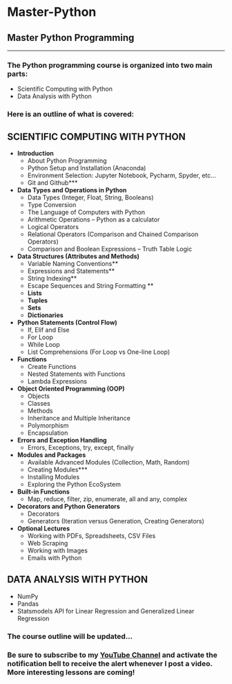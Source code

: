 # Master-Python
## Master Python Programming

<hr>

### The Python programming course is organized into two main parts:
- Scientific Computing with Python
- Data Analysis with Python

### Here is an outline of what is covered:

## SCIENTIFIC COMPUTING WITH PYTHON
- **Introduction**
  - About Python Programming
  - Python Setup and Installation (Anaconda)
  - Environment Selection: Jupyter Notebook, Pycharm, Spyder, etc…
  - Git and Github***
- **Data Types and Operations in Python**
  - Data Types (Integer, Float, String, Booleans)
  - Type Conversion
  - The Language of Computers with Python
  - Arithmetic Operations – Python as a calculator
  - Logical Operators
  - Relational Operators (Comparison and Chained Comparison Operators)
  - Comparison and Boolean Expressions – Truth Table Logic
- **Data Structures (Attributes and Methods)**
  - Variable Naming Conventions**
  - Expressions and Statements**
  - String Indexing**
  - Escape Sequences and String Formatting **
  - **Lists**
  - **Tuples**
  - **Sets**
  - **Dictionaries**
- **Python Statements (Control Flow)**
  - If, Elif and Else
  - For Loop
  - While Loop
  - List Comprehensions (For Loop vs One-line Loop)
- **Functions**
  - Create Functions
  - Nested Statements with Functions
  - Lambda Expressions
- **Object Oriented Programming (OOP)**
  - Objects
  - Classes
  - Methods
  - Inheritance and Multiple Inheritance
  - Polymorphism
  - Encapsulation
- **Errors and Exception Handling**
  - Errors, Exceptions, try, except, finally
- **Modules and Packages**
  - Available Advanced Modules (Collection, Math, Random)
  - Creating Modules***
  - Installing Modules
  - Exploring the Python EcoSystem
- **Built-in Functions**
  - Map, reduce, filter, zip, enumerate, all and any, complex
- **Decorators and Python Generators**
  - Decorators
  - Generators (Iteration versus Generation, Creating Generators)
- **Optional Lectures**
  - Working with PDFs, Spreadsheets, CSV Files
  - Web Scraping
  - Working with Images
  - Emails with Python

## DATA ANALYSIS WITH PYTHON
- NumPy
- Pandas
- Statsmodels API for Linear Regression and Generalized Linear Regression

### The course outline will be updated...

### Be sure to subscribe to my [YouTube Channel](https://www.youtube.com/c/@ElijahAppiah) and activate the notification bell to receive the alert whenever I post a video. More interesting lessons are coming!
